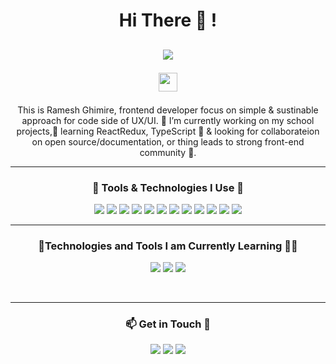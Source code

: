 <h1 align="center">Hi There 👋 !</h1>
<h2 align="center">
  <a href="https://git.io/typing-svg"><img src="https://readme-typing-svg.herokuapp.com/?lines=Welcome+to+My+GitHub!+&center=true&size=25"></a>
  <p><img src="https://emojis.slackmojis.com/emojis/images/1531849430/4246/blob-sunglasses.gif?1531849430" width="30"/></p>
</h2>
<p align="center" style:font-size:20px; font-family:poppins;>
   This is Ramesh Ghimire, frontend developer focus on simple & sustinable approach for code side of UX/UI.
   🔭 I’m currently working on my school projects,🌱 learning  ReactRedux, TypeScript 🤔 & looking for collaborateion on open source/documentation, or thing leads to strong front-end community 👯. 
</p>
<hr/>
<h3 align="center">
  🔧 Tools & Technologies I Use 🚀 
</h3>
<p align="center">
  <img src="https://img.shields.io/badge/Tool-figma-%23F24E1E?style=flat-square&logo=figma&logoColor=blue">
  <img src="https://img.shields.io/badge/Tool-Visual_Studio_Code-%23007ACC?style=flat-square&logo=visual-studio-code">
  <img src="https://img.shields.io/badge/Code-HTML5-%23E34F26?style=flat-square&logo=html5">
  <img src="https://img.shields.io/badge/Code-CSS3-%231572B6?style=flat-square&logo=css3">
   <img src="https://img.shields.io/badge/Tool-MarkDown-%23F7DF1E?style=flat-square&logo=markdown">
  <img src="https://img.shields.io/badge/Tool-GitHub-%231572B6?style=flat-square&logo=Github">
 
  <img src="https://img.shields.io/badge/Code-JavaScript-%23F7DF1E?style=flat-square&logo=javascript">
  <img src="https://img.shields.io/badge/Tool-Vercel-%2338B2AC?style=flat-square&logo=vercel">
  <img src="https://img.shields.io/badge/Code-Sass-%23F24E1E?style=flat-square&logo=sass&logoColor=pink">
  <img src="https://img.shields.io/badge/Tool-Git-%23F05032?style=flat-square&logo=git">
 
  <img src="https://img.shields.io/badge/Code-Tailwind_CSS-%2338B2AC?style=flat-square&logo=tailwind-css">
  <img src="https://img.shields.io/badge/Tool-Netlify-%2338B2AC?style=flat-square&logo=netlify">
</p>

<hr>
<h3 align="center"> 🔧Technologies and Tools I am Currently Learning 🤔🔭</h3>
<p align="center">
   <img src="https://img.shields.io/badge/Code-React-%2361DAFB?style=flat-square&logo=react">
   <img src="https://img.shields.io/badge/Tool-ReactRedux-%2361DAFB?style=flat-square&logo=redux">
   <img src="https://img.shields.io/badge/Code-TypeScript-%231572B6?style=flat-square&logo=typescript">
</p>
<br>
<hr>
<h3 align="center"> 📫 Get in Touch 🔭</h3>
<p align="center">
 <a href="https://www.linkedin.com/in/ramesh-ghimire-0aa504265/">
     <img src="https://img.shields.io/badge/LinkedIn-Ramesh Ghimire-%23E34F26?style=flat-square&logo=linkedin"></a>
     <a href="https://github.com/codeitR">
    <img src="https://img.shields.io/badge/GitHub-@codeitR-blue?style=flat-square&logo=github"></a>
  <a href="mailto:ghimire.9@gmail.com">
    <img src="https://img.shields.io/badge/Email-ghimire.9%40gmail.com-%23E34F26?style=flat-square&logo=gmail">
  </a>
</p>
 
  
 
